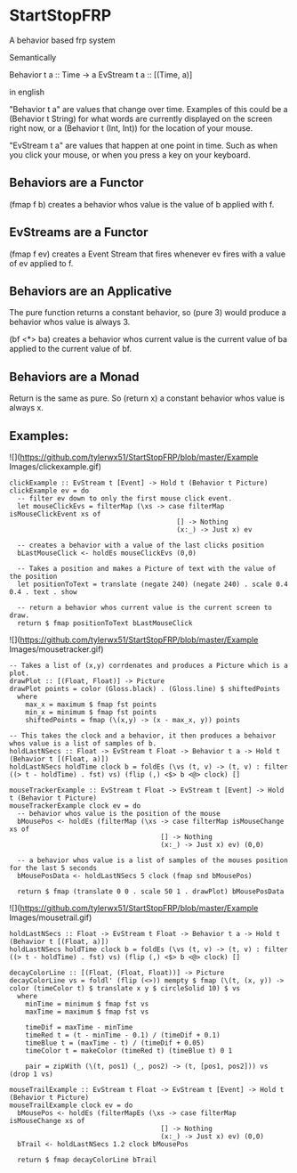 # StartStopFRP
A behavior based frp system

Semantically

Behavior t a :: Time -> a
EvStream t a :: [(Time, a)]

in english

"Behavior t a" are values that change over time. Examples of this could be a (Behavior t String) for what words are currently displayed
on the screen right now, or a (Behavior t (Int, Int)) for the location of your mouse.

"EvStream t a" are values that happen at one point in time. Such as when you click your mouse, or when you press a key on your keyboard.

## Behaviors are a Functor

(fmap f b) creates a behavior whos value is the value of b applied with f.

## EvStreams are a Functor

(fmap f ev) creates a Event Stream that fires whenever ev fires with a value of ev applied to f.

## Behaviors are an Applicative

The pure function returns a constant behavior, so (pure 3) would produce a behavior whos value is always 3.

(bf <*> ba) creates a behavior whos current value is the current value of ba applied to the current value of bf.

## Behaviors are a Monad

Return is the same as pure. So (return x) a constant behavior whos value is always x.

## Examples:

![](https://github.com/tylerwx51/StartStopFRP/blob/master/Example Images/clickexample.gif)

```
clickExample :: EvStream t [Event] -> Hold t (Behavior t Picture)
clickExample ev = do
  -- filter ev down to only the first mouse click event.
  let mouseClickEvs = filterMap (\xs -> case filterMap isMouseClickEvent xs of
                                          [] -> Nothing
                                          (x:_) -> Just x) ev

  -- creates a behavior with a value of the last clicks position
  bLastMouseClick <- holdEs mouseClickEvs (0,0)

  -- Takes a position and makes a Picture of text with the value of the position
  let positionToText = translate (negate 240) (negate 240) . scale 0.4 0.4 . text . show

  -- return a behavior whos current value is the current screen to draw.
  return $ fmap positionToText bLastMouseClick
```

![](https://github.com/tylerwx51/StartStopFRP/blob/master/Example Images/mousetracker.gif)

```
-- Takes a list of (x,y) corrdenates and produces a Picture which is a plot.
drawPlot :: [(Float, Float)] -> Picture
drawPlot points = color (Gloss.black) . (Gloss.line) $ shiftedPoints
  where
    max_x = maximum $ fmap fst points
    min_x = minimum $ fmap fst points
    shiftedPoints = fmap (\(x,y) -> (x - max_x, y)) points

-- This takes the clock and a behavior, it then produces a behaivor whos value is a list of samples of b.
holdLastNSecs :: Float -> EvStream t Float -> Behavior t a -> Hold t (Behavior t [(Float, a)])
holdLastNSecs holdTime clock b = foldEs (\vs (t, v) -> (t, v) : filter ((> t - holdTime) . fst) vs) (flip (,) <$> b <@> clock) []

mouseTrackerExample :: EvStream t Float -> EvStream t [Event] -> Hold t (Behavior t Picture)
mouseTrackerExample clock ev = do
  -- behavior whos value is the position of the mouse
  bMousePos <- holdEs (filterMap (\xs -> case filterMap isMouseChange xs of
                                      [] -> Nothing
                                      (x:_) -> Just x) ev) (0,0)

  -- a behavior whos value is a list of samples of the mouses position for the last 5 seconds
  bMousePosData <- holdLastNSecs 5 clock (fmap snd bMousePos)

  return $ fmap (translate 0 0 . scale 50 1 . drawPlot) bMousePosData
```

![](https://github.com/tylerwx51/StartStopFRP/blob/master/Example Images/mousetrail.gif)

```
holdLastNSecs :: Float -> EvStream t Float -> Behavior t a -> Hold t (Behavior t [(Float, a)])
holdLastNSecs holdTime clock b = foldEs (\vs (t, v) -> (t, v) : filter ((> t - holdTime) . fst) vs) (flip (,) <$> b <@> clock) []

decayColorLine :: [(Float, (Float, Float))] -> Picture
decayColorLine vs = foldl' (flip (<>)) mempty $ fmap (\(t, (x, y)) -> color (timeColor t) $ translate x y $ circleSolid 10) $ vs
  where
    minTime = minimum $ fmap fst vs
    maxTime = maximum $ fmap fst vs

    timeDif = maxTime - minTime
    timeRed t = (t - minTime - 0.1) / (timeDif + 0.1)
    timeBlue t = (maxTime - t) / (timeDif + 0.05)
    timeColor t = makeColor (timeRed t) (timeBlue t) 0 1

    pair = zipWith (\(t, pos1) (_, pos2) -> (t, [pos1, pos2])) vs (drop 1 vs)

mouseTrailExample :: EvStream t Float -> EvStream t [Event] -> Hold t (Behavior t Picture)
mouseTrailExample clock ev = do
  bMousePos <- holdEs (filterMapEs (\xs -> case filterMap isMouseChange xs of
                                      [] -> Nothing
                                      (x:_) -> Just x) ev) (0,0)
  bTrail <- holdLastNSecs 1.2 clock bMousePos

  return $ fmap decayColorLine bTrail
```
